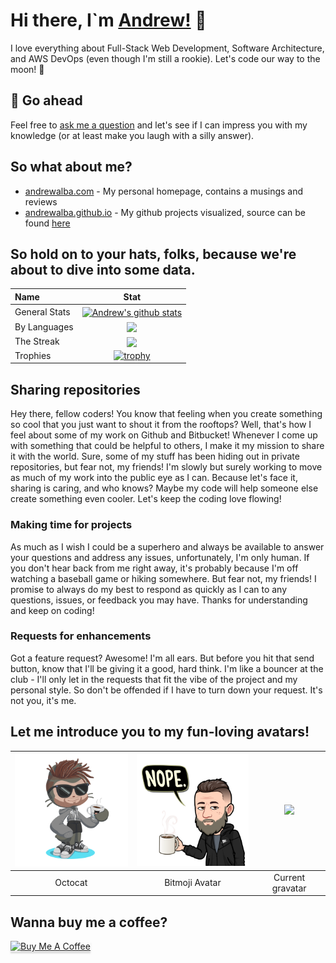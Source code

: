 # Hi there, I`m [Andrew!](https://andrewalba.com) 🙋

I love everything about Full-Stack Web Development, Software Architecture, and AWS DevOps (even though I'm still a rookie). Let's code our way to the moon! 🚀

## 💬 Go ahead

Feel free to [ask me a question](https://github.com/andrewalba/andrewalba.github.io/discussions/categories/q-a) and let's see if I can impress you with my knowledge (or at least make you laugh with a silly answer).

## So what about me?

- [andrewalba.com](https://andrewalba.com) - My personal homepage, contains a musings and reviews
- [andrewalba.github.io](https://andrewalba.github.io) - My github projects visualized, source can be found [here](https://github.com/andrewalba/andrewalba.github.io)


## So hold on to your hats, folks, because we're about to dive into some data.
| Name | Stat |
| :--- | :---: |
| General Stats | <a href="https://github.com/anuraghazra/github-readme-stats#github-stats-card"><img align="center" src="https://github-readme-stats.vercel.app/api?username=andrewalba&cardType=level&bg_color=22272e&text_color=FFFFFF&title_color=D65108&count_private=true&include_all_commits=true&show_icons=true&icon_color=D65108&border_color=D65108&hide_title=true" alt="Andrew's github stats" /></a> | 
| By Languages | <a href="https://github.com/anuraghazra/github-readme-stats#github-stats-card"><img align="center" src="https://github-readme-stats.vercel.app/api/top-langs/?username=andrewalba&bg_color=22272e&text_color=FFFFFF&title_color=FFFFFF&icon_color=D65108&border_color=D65108&layout=pie&langs_count=10&hide=html,makefile" /></a> |
| The Streak | <a href="https://github.com/denvercoder1/github-readme-streak-stats"><img align="center" src="https://github-readme-streak-stats.herokuapp.com?user=andrewalba&background=22272E&border=D65108&stroke=D65108&sideLabels=FFFFFF&currStreakNum=CB2727&sideNums=D65108&currStreakLabel=FFFFFF&dates=FFFFFF"></a> |
| Trophies | [![trophy](https://github-profile-trophy.vercel.app/?username=andrewalba&theme=dark_lover&column=4&no-frame=true&margin-h=15&margin-w=15)](https://github.com/ryo-ma/github-profile-trophy) |


## Sharing repositories

Hey there, fellow coders! You know that feeling when you create something so cool that you just want to shout it from the rooftops? Well, that's how I feel about some of my work on Github and Bitbucket! Whenever I come up with something that could be helpful to others, I make it my mission to share it with the world. Sure, some of my stuff has been hiding out in private repositories, but fear not, my friends! I'm slowly but surely working to move as much of my work into the public eye as I can. Because let's face it, sharing is caring, and who knows? Maybe my code will help someone else create something even cooler. Let's keep the coding love flowing!


### Making time for projects

As much as I wish I could be a superhero and always be available to answer your questions and address any issues, unfortunately, I'm only human. If you don't hear back from me right away, it's probably because I'm off watching a baseball game or hiking somewhere. But fear not, my friends! I promise to always do my best to respond as quickly as I can to any questions, issues, or feedback you may have. Thanks for understanding and keep on coding!


### Requests for enhancements

Got a feature request? Awesome! I'm all ears. But before you hit that send button, know that I'll be giving it a good, hard think. I'm like a bouncer at the club - I'll only let in the requests that fit the vibe of the project and my personal style. So don't be offended if I have to turn down your request. It's not you, it's me.


## Let me introduce you to my fun-loving avatars!

| <img width="200" src=".images/octocat.png" alt="Octocat"> | <img width="200" src=".images/bitmoji.png"> | <img width="200" src="https://gravatar.com/avatar/5283a6b91ce37dba885173a00e72163d?s=200"> | 
| :-------------------------------------------------------: | :-------------------------------------------: | :-------------------------------------------------------------------------------------------:  |
| Octocat                                                   | Bitmoji Avatar                              | Current gravatar                                                                               |


## Wanna buy me a coffee?

<a href="https://www.buymeacoffee.com/albawebstudio" target="_blank"><img src="https://www.buymeacoffee.com/assets/img/custom_images/orange_img.png" alt="Buy Me A Coffee" style="height: 41px !important;width: 174px !important;box-shadow: 0px 3px 2px 0px rgba(190, 190, 190, 0.5) !important;-webkit-box-shadow: 0px 3px 2px 0px rgba(190, 190, 190, 0.5) !important;" ></a>